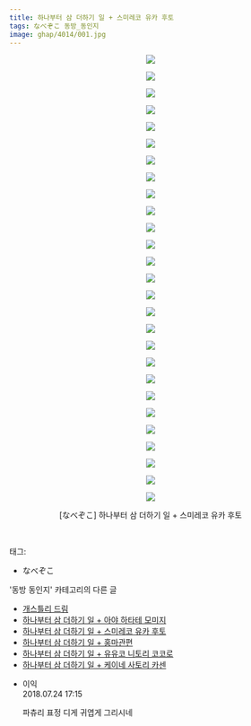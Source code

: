 ```yaml
---
title: 하나부터 삼 더하기 일 + 스미레코 유카 후토
tags: なべぞこ 동방_동인지
image: ghap/4014/001.jpg
---
```

<div class="article">
<p style="text-align: center; clear: none; float: none;"><img src="{{ site.nasurl }}/ghap/4014/001.jpg"/></p>
<p style="text-align: center; clear: none; float: none;"><img src="{{ site.nasurl }}/ghap/4014/002.jpg"/></p>
<p style="text-align: center; clear: none; float: none;"><img src="{{ site.nasurl }}/ghap/4014/003.jpg"/></p>
<p style="text-align: center; clear: none; float: none;"><img src="{{ site.nasurl }}/ghap/4014/004.jpg"/></p>
<p style="text-align: center; clear: none; float: none;"><img src="{{ site.nasurl }}/ghap/4014/005.jpg"/></p>
<p style="text-align: center; clear: none; float: none;"><img src="{{ site.nasurl }}/ghap/4014/006.jpg"/></p>
<p style="text-align: center; clear: none; float: none;"><img src="{{ site.nasurl }}/ghap/4014/007.jpg"/></p>
<p style="text-align: center; clear: none; float: none;"><img src="{{ site.nasurl }}/ghap/4014/008.jpg"/></p>
<p style="text-align: center; clear: none; float: none;"><img src="{{ site.nasurl }}/ghap/4014/009.jpg"/></p>
<p style="text-align: center; clear: none; float: none;"><img src="{{ site.nasurl }}/ghap/4014/010.jpg"/></p>
<p style="text-align: center; clear: none; float: none;"><img src="{{ site.nasurl }}/ghap/4014/011.jpg"/></p>
<p style="text-align: center; clear: none; float: none;"><img src="{{ site.nasurl }}/ghap/4014/012.jpg"/></p>
<p style="text-align: center; clear: none; float: none;"><img src="{{ site.nasurl }}/ghap/4014/013.jpg"/></p>
<p style="text-align: center; clear: none; float: none;"><img src="{{ site.nasurl }}/ghap/4014/014.jpg"/></p>
<p style="text-align: center; clear: none; float: none;"><img src="{{ site.nasurl }}/ghap/4014/015.jpg"/></p>
<p style="text-align: center; clear: none; float: none;"><img src="{{ site.nasurl }}/ghap/4014/016.jpg"/></p>
<p style="text-align: center; clear: none; float: none;"><img src="{{ site.nasurl }}/ghap/4014/017.jpg"/></p>
<p style="text-align: center; clear: none; float: none;"><img src="{{ site.nasurl }}/ghap/4014/018.jpg"/></p>
<p style="text-align: center; clear: none; float: none;"><img src="{{ site.nasurl }}/ghap/4014/019.jpg"/></p>
<p style="text-align: center; clear: none; float: none;"><img src="{{ site.nasurl }}/ghap/4014/020.jpg"/></p>
<p style="text-align: center; clear: none; float: none;"><img src="{{ site.nasurl }}/ghap/4014/021.jpg"/></p>
<p style="text-align: center; clear: none; float: none;"><img src="{{ site.nasurl }}/ghap/4014/022.jpg"/></p>
<p style="text-align: center; clear: none; float: none;"><img src="{{ site.nasurl }}/ghap/4014/023.jpg"/></p>
<p style="text-align: center; clear: none; float: none;"><img src="{{ site.nasurl }}/ghap/4014/024.jpg"/></p>
<p style="text-align: center; clear: none; float: none;"><img src="{{ site.nasurl }}/ghap/4014/025.jpg"/></p>
<p style="text-align: center; clear: none; float: none;"><img src="{{ site.nasurl }}/ghap/4014/026.jpg"/></p>
<p style="text-align: center; clear: none; float: none;"><img src="{{ site.nasurl }}/ghap/4014/027.jpg"/></p>
<p style="text-align: center; clear: none; float: none;">[なべぞこ] 하나부터 삼 더하기 일 + 스미레코 유카 후토</p>
<p><br/></p>
</div><div class="tagTrail">
<p>태그: </p>
<ul>
<li>なべぞこ</li>
</ul>
</div><div class="another">
<p>'동방 동인지' 카테고리의 다른 글</p>
<ul>
<li><a href="/2017-12-01-ghap_4017">개스틀리 드림</a></li>
<li><a href="/2017-11-30-ghap_4015">하나부터 삼 더하기 일 + 아야 하타테 모미지</a></li>
<li><a href="/2017-11-30-ghap_4014">하나부터 삼 더하기 일 + 스미레코 유카 후토</a></li>
<li><a href="/2017-11-30-ghap_4013">하나부터 삼 더하기 일 + 홍마관편</a></li>
<li><a href="/2017-11-30-ghap_4012">하나부터 삼 더하기 일 + 유유코 니토리 코코로</a></li>
<li><a href="/2017-11-30-ghap_4011">하나부터 삼 더하기 일 + 케이네 사토리 카센</a></li>
</ul>
</div><div class="cb_module cb_fluid">
<div class="cb_wrt cb_profile">
<div class="comment">
<ul>
<li class="cb_thumb_off" id="comment15292946">
<div class="cb_comment_area">
<div class="cb_info_area">
<div class="cb_section">
<span class="cb_nick_name">이익</span>
</div>
<div class="cb_section">
<span class="cb_date">2018.07.24 17:15 </span>
</div>
</div>
<div class="cb_dsc_comment">
<p class="cb_dsc">
											파츄리 표정 디게 귀엽게 그리시네
										</p>
</div>
</div></li>
</ul>
</div>
</div><!-- commentList close -->
</div>
